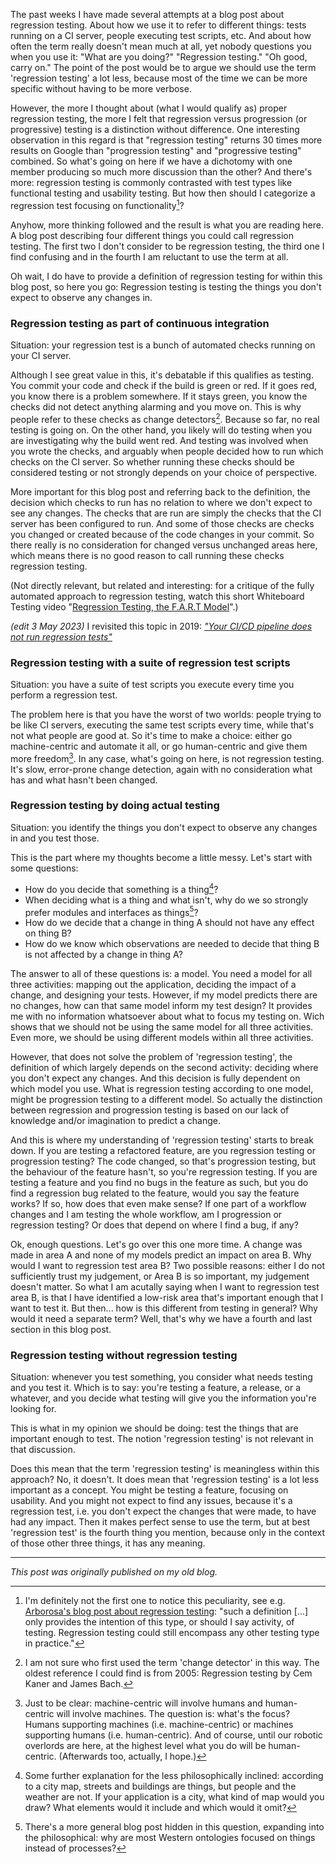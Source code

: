 <!--
.. title: Regression testing, it means less than you think
.. slug: regression-testing-it-means-less-than-you-think
.. date: 2016-01-03 19:42:26 UTC+01:00
.. tags: regression testing, semantics, test strategy, test management
.. category: test strategy
.. link: 
.. description:
.. type: text
-->

The past weeks I have made several attempts at a blog post about regression testing. About how we use it to refer to different things: tests running on a CI server, people executing test scripts, etc. And about how often the term really doesn't mean much at all, yet nobody questions you when you use it: "What are you doing?" "Regression testing." "Oh good, carry on." The point of the post would be to argue we should use the term 'regression testing' a lot less, because most of the time we can be more specific without having to be more verbose.

However, the more I thought about (what I would qualify as) proper regression testing, the more I felt that regression versus progression (or progressive) testing is a distinction without difference. One interesting observation in this regard is that "regression testing" returns 30 times more results on Google than "progression testing" and "progressive testing" combined. So what's going on here if we have a dichotomy with one member producing so much more discussion than the other? And there's more: regression testing is commonly contrasted with test types like functional testing and usability testing. But how then should I categorize a regression test focusing on functionality[^1]?

<!-- TEASER_END -->

Anyhow, more thinking followed and the result is what you are reading here. A blog post describing four different things you could call regression testing. The first two I don't consider to be regression testing, the third one I find confusing and in the fourth I am reluctant to use the term at all.

Oh wait, I do have to provide a definition of regression testing for within this blog post, so here you go: Regression testing is testing the things you don't expect to observe any changes in.

### Regression testing as part of continuous integration
Situation: your regression test is a bunch of automated checks running on your CI server.

Although I see great value in this, it's debatable if this qualifies as testing. You commit your code and check if the build is green or red. If it goes red, you know there is a problem somewhere. If it stays green, you know the checks did not detect anything alarming and you move on. This is why people refer to these checks as change detectors[^2]. Because so far, no real testing is going on. On the other hand, you likely will do testing when you are investigating why the build went red. And testing was involved when you wrote the checks, and arguably when people decided how to run which checks on the CI server. So whether running these checks should be considered testing or not strongly depends on your choice of perspective.

More important for this blog post and referring back to the definition, the decision which checks to run has no relation to where we don't expect to see any changes. The checks that are run are simply the checks that the CI server has been configured to run. And some of those checks are checks you changed or created because of the code changes in your commit. So there really is no consideration for changed versus unchanged areas here, which means there is no good reason to call running these checks regression testing.

(Not directly relevant, but related and interesting: for a critique of the fully automated approach to regression testing, watch this short Whiteboard Testing video "[Regression Testing, the F.A.R.T Model](https://www.youtube.com/watch?v=P2PUXqasvGI)".)

*(edit 3 May 2023)* I revisited this topic in 2019: [*"Your CI/CD pipeline does not run regression tests"*](link://slug/your-ci-cd-pipeline-does-not-run-regression-tests)

### Regression testing with a suite of regression test scripts
Situation: you have a suite of test scripts you execute every time you perform a regression test.

The problem here is that you have the worst of two worlds: people trying to be like CI servers, executing the same test scripts every time, while that's not what people are good at. So it's time to make a choice: either go machine-centric and automate it all, or go human-centric and give them more freedom[^3]. In any case, what's going on here, is not regression testing. It's slow, error-prone change detection, again with no consideration what has and what hasn't been changed.

### Regression testing by doing actual testing
Situation: you identify the things you don't expect to observe any changes in and you test those.

This is the part where my thoughts become a little messy. Let's start with some questions:

- How do you decide that something is a thing[^4]?
- When deciding what is a thing and what isn't, why do we so strongly prefer modules and interfaces as things[^5]?
- How do we decide that a change in thing A should not have any effect on thing B?
- How do we know which observations are needed to decide that thing B is not affected by a change in thing A?

The answer to all of these questions is: a model. You need a model for all three activities: mapping out the application, deciding the impact of a change, and designing your tests. However, if my model predicts there are no changes, how can that same model inform my test design? It provides me with no information whatsoever about what to focus my testing on. Wich shows that we should not be using the same model for all three activities. Even more, we should be using different models within all three activities.

However, that does not solve the problem of 'regression testing', the definition of which largely depends on the second activity: deciding where you don't expect any changes. And this decision is fully dependent on which model you use. What is regression testing according to one model, might be progression testing to a different model. So actually the distinction between regression and progression testing is based on our lack of knowledge and/or imagination to predict a change.

And this is where my understanding of 'regression testing' starts to break down. If you are testing a refactored feature, are you regression testing or progression testing? The code changed, so that's progression testing, but the behaviour of the feature hasn't, so you're regression testing. If you are testing a feature and you find no bugs in the feature as such, but you do find a regression bug related to the feature, would you say the feature works? If so, how does that even make sense? If one part of a workflow changes and I am testing the whole workflow, am I progression or regression testing? Or does that depend on where I find a bug, if any?

Ok, enough questions. Let's go over this one more time. A change was made in area A and none of my models predict an impact on area B. Why would I want to regression test area B? Two possible reasons: either I do not sufficiently trust my judgement, or Area B is so important, my judgement doesn't matter. So what I am acutally saying when I want to regression test area B, is that I have identified a low-risk area that's important enough that I want to test it. But then... how is this different from testing in general? Why would it need a separate term? Well, that's why we have a fourth and last section in this blog post.

### Regression testing without regression testing
Situation: whenever you test something, you consider what needs testing and you test it. Which is to say: you're testing a feature, a release, or a whatever, and you decide what testing will give you the information you're looking for.

This is what in my opinion we should be doing: test the things that are important enough to test. The notion 'regression testing' is not relevant in that discussion.

Does this mean that the term 'regression testing' is meaningless within this approach? No, it doesn't. It does mean that 'regression testing' is a lot less important as a concept. You might be testing a feature, focusing on usability. And you might not expect to find any issues, because it's a regression test, i.e. you don't expect the changes that were made, to have had any impact. Then it makes perfect sense to use the term, but at best 'regression test' is the fourth thing you mention, because only in the context of those other three things, it has any meaning.

---

*This post was originally published on my old blog.*



[^1]: I'm definitely not the first one to notice this peculiarity, see e.g. [Arborosa's blog post about regression testing](http://arborosa.org/2015/07/31/regression-testing/): "such a definition [...] only provides the intention of this type, or should I say activity, of testing. Regression testing could still encompass any other testing type in practice."

[^2]: I am not sure who first used the term 'change detector' in this way. The oldest reference I could find is from 2005: Regression testing by Cem Kaner and James Bach.

[^3]: Just to be clear: machine-centric will involve humans and human-centric will involve machines. The question is: what's the focus? Humans supporting machines (i.e. machine-centric) or machines supporting humans (i.e. human-centric). And of course, until our robotic overlords are here, at the highest level what you do will be human-centric. (Afterwards too, actually, I hope.)

[^4]: Some further explanation for the less philosophically inclined: according to a city map, streets and buildings are things, but people and the weather are not. If your application is a city, what kind of map would you draw? What elements would it include and which would it omit?

[^5]: There's a more general blog post hidden in this question, expanding into the philosophical: why are most Western ontologies focused on things instead of processes?